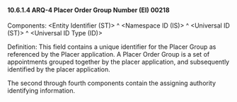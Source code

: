 #### 10.6.1.4 ARQ-4 Placer Order Group Number (EI) 00218

Components: &lt;Entity Identifier (ST)> ^ &lt;Namespace ID (IS)> ^ &lt;Universal ID (ST)> ^ &lt;Universal ID Type (ID)>

Definition: This field contains a unique identifier for the Placer Group as referenced by the Placer application. A Placer Order Group is a set of appointments grouped together by the placer application, and subsequently identified by the placer application.

The second through fourth components contain the assigning authority identifying information.
